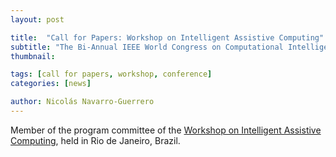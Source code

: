```yaml
---
layout: post

title:  "Call for Papers: Workshop on Intelligent Assistive Computing"
subtitle: "The Bi-Annual IEEE World Congress on Computational Intelligence (IEEE WCCI)"
thumbnail: 

tags: [call for papers, workshop, conference]
categories: [news]

author: Nicolás Navarro-Guerrero
---
```


Member of the program committee of the <a href="http://www.wac2018.ecomp.poli.br/" target="_blank">Workshop on Intelligent Assistive Computing</a>, held in Rio de Janeiro, Brazil.

<!--more-->

